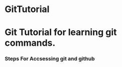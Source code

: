 # GitTutorial
<h1>Git Tutorial for learning git commands.</h1>

<h3>Steps For Accsessing git and github<h3>

